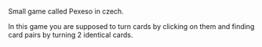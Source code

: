Small game called Pexeso in czech. 

In this game you are supposed to turn cards by clicking on them and finding card pairs by turning 2 identical cards.
